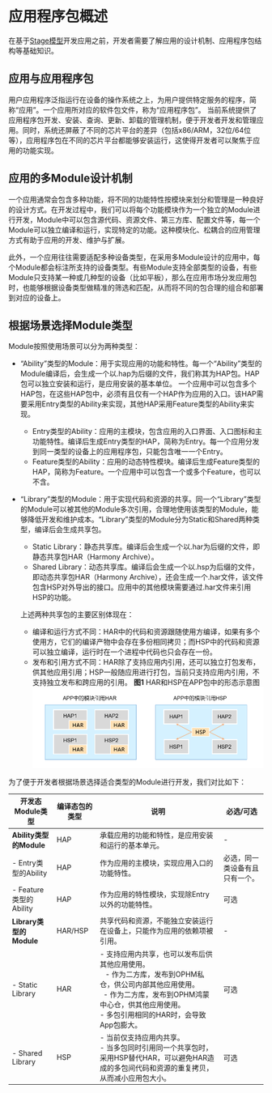 # 应用程序包概述


在基于[Stage模型](application-configuration-file-overview-stage.md)开发应用之前，开发者需要了解应用的设计机制、应用程序包结构等基础知识。

## 应用与应用程序包

用户应用程序泛指运行在设备的操作系统之上，为用户提供特定服务的程序，简称“应用”。一个应用所对应的软件包文件，称为“应用程序包”。
当前系统提供了应用程序包开发、安装、查询、更新、卸载的管理机制，便于开发者开发和管理应用。同时，系统还屏蔽了不同的芯片平台的差异（包括x86/ARM，32位/64位等），应用程序包在不同的芯片平台都能够安装运行，这使得开发者可以聚焦于应用的功能实现。

## 应用的多Module设计机制

一个应用通常会包含多种功能，将不同的功能特性按模块来划分和管理是一种良好的设计方式。在开发过程中，我们可以将每个功能模块作为一个独立的Module进行开发，Module中可以包含源代码、资源文件、第三方库、配置文件等，每一个Module可以独立编译和运行，实现特定的功能。这种模块化、松耦合的应用管理方式有助于应用的开发、维护与扩展。

此外，一个应用往往需要适配多种设备类型，在采用多Module设计的应用中，每个Module都会标注所支持的设备类型。有些Module支持全部类型的设备，有些Module只支持某一种或几种型的设备（比如平板），那么在应用市场分发应用包时，也能够根据设备类型做精准的筛选和匹配，从而将不同的包合理的组合和部署到对应的设备上。

## 根据场景选择Module类型

Module按照使用场景可以分为两种类型：

- “Ability”类型的Module：用于实现应用的功能和特性。每一个“Ability”类型的Module编译后，会生成一个以.hap为后缀的文件，我们称其为HAP包。HAP包可以独立安装和运行，是应用安装的基本单位。
  一个应用中可以包含多个HAP包，在这些HAP包中，必须有且仅有一个HAP作为应用的入口。该HAP需要采用Entry类型的Ability来实现，其他HAP采用Feature类型的Ability来实现。
  - Entry类型的Ability：应用的主模块，包含应用的入口界面、入口图标和主功能特性。编译后生成Entry类型的HAP，简称为Entry。每一个应用分发到同一类型的设备上的应用程序包，只能包含唯一一个Entry。
  - Feature类型的Ability：应用的动态特性模块。编译后生成Feature类型的HAP，简称为Feature。一个应用中可以包含一个或多个Feature，也可以不含。

- “Library”类型的Module：用于实现代码和资源的共享。同一个“Library”类型的Module可以被其他的Module多次引用，合理地使用该类型的Module，能够降低开发和维护成本。“Library”类型的Module分为Static和Shared两种类型，编译后会生成共享包。
  - Static Library：静态共享库。编译后会生成一个以.har为后缀的文件，即静态共享包HAR（Harmony Archive）。
  - Shared Library：动态共享库。编译后会生成一个以.hsp为后缀的文件，即动态共享包HAR（Harmony Archive），还会生成一个.har文件，该文件包含HSP对外导出的接口。应用中的其他模块需要通过.har文件来引用HSP的功能。
  
  上述两种共享包的主要区别体现在：
  - 编译和运行方式不同：HAR中的代码和资源跟随使用方编译，如果有多个使用方，它们的编译产物中会存在多份相同拷贝；而HSP中的代码和资源可以独立编译，运行时在一个进程中代码也只会存在一份。
  - 发布和引用方式不同：HAR除了支持应用内引用，还可以独立打包发布，供其他应用引用；HSP一般随应用进行打包，当前只支持应用内引用，不支持独立发布和跨应用的引用。
**图1** HAR和HSP在APP包中的形态示意图
![in-app-hsp-har](figures/in-app-hsp-har.png)

为了便于开发者根据场景选择适合类型的Module进行开发，我们对比如下：

| 开发态Module类型 | 编译态包的类型 | 说明 | 必选/可选 |
| -------- | -------- | -------- | -------- |
| **Ability类型的Module** | HAP | 承载应用的功能和特性，是应用安装和运行的基本单元。| -|
| - Entry类型的Ability | HAP| 作为应用的主模块，实现应用入口的功能特性。| 必选，同一类设备有且只有一个。 |
| - Feature类型的Ability | HAP| 作为应用的特性模块，实现除Entry以外的功能特性。 | 可选 |
| **Library类型的Module** | HAR/HSP | 共享代码和资源，不能独立安装运行在设备上，只能作为应用的依赖项被引用。 | - |
| - Static Library | HAR | - 支持应用内共享，也可以发布后供其他应用使用。</br>&ensp; - 作为二方库，发布到OPHM私仓，供公司内部其他应用使用。</br>&ensp;- 作为二方库，发布到OPHM鸿蒙中心仓，供其他应用使用。</br> - 多包引用相同的HAR时，会导致App包膨大。 | 可选 |
| - Shared Library | HSP| - 当前仅支持应用内共享。</br> - 当多包同时引用同一个共享包时，采用HSP替代HAR，可以避免HAR造成的多包间代码和资源的重复拷贝，从而减小应用包大小。 | 可选 |


